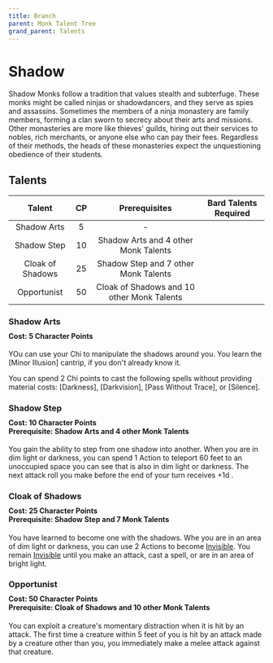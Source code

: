 ```yaml
---
title: Branch
parent: Monk Talent Tree
grand_parent: Talents
---
```


# Shadow
Shadow Monks follow a tradition that values stealth and subterfuge. These monks might be called ninjas or shadowdancers, and they serve as spies and assassins. Sometimes the members of a ninja monastery are family members, forming a clan sworn to secrecy about their arts and missions. Other monasteries are more like thieves' guilds, hiring out their services to nobles, rich merchants, or anyone else who can pay their fees. Regardless of their methods, the heads of these monasteries expect the unquestioning obedience of their students.

## Talents

| Talent | CP | Prerequisites | Bard Talents Required |
|:------:|:--:|:-------------:|:---------------------:|
| Shadow Arts | 5 | - |
| Shadow Step | 10 | Shadow Arts and 4 other Monk Talents |
| Cloak of Shadows | 25 | Shadow Step and 7 other Monk Talents |
| Opportunist | 50 | Cloak of Shadows and 10 other Monk Talents |

### Shadow Arts

<div style="margin-top:-10px;"></div>

#### **Cost:** 5 Character Points
YOu can use your Chi to manipulate the shadows around you. You learn the [Minor Illusion] cantrip, if you don't already know it.

You can spend 2 Chi points to cast the following spells without providing material costs: [Darkness], [Darkvision], [Pass Without Trace], or [Silence].

### Shadow Step

<div style="margin-top:-10px;"></div>

#### **Cost:** 10 Character Points<br>**Prerequisite:** Shadow Arts and 4 other Monk Talents
You gain the ability to step from one shadow into another. When you are in dim light or darkness, you can spend 1 Action to teleport 60 feet to an unoccupied space you can see that is also in dim light or darkness. The next attack roll you make before the end of your turn receives +1d .

### Cloak of Shadows

<div style="margin-top:-10px;"></div>

#### **Cost:** 25 Character Points<br>**Prerequisite:** Shadow Step and 7 Monk Talents
You have learned to become one with the shadows. Whe you are in an area of dim light or darkness, you can use 2 Actions to become [Invisible](https://stormchaserroleplaying.com/stormchaserRPG/Conditions/Invisible/). You remain [Invisible](https://stormchaserroleplaying.com/stormchaserRPG/Conditions/Invisible/) until you make an attack, cast a spell, or are in an area of bright light.

### Opportunist

<div style="margin-top:-10px;"></div>

#### **Cost:** 50 Character Points<br>**Prerequisite:** Cloak of Shadows and 10 other Monk Talents
You can exploit a creature's momentary distraction when it is hit by an attack. The first time a creature within 5 feet of you is hit by an attack made by a creature other than you, you immediately make a melee attack against that creature.
